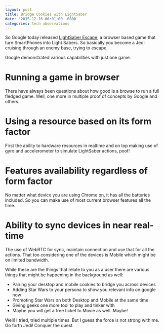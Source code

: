 ```yaml
---
layout: post
title: Bridge Cookies with LightSaber
date: '2015-12-16 00:01:00 -0800'
categories: tech observations
---
```


So Google today released [LightSaber Escape](https://lightsaber.withgoogle.com/), a browser based game that turn SmartPhones into Light Sabers. So basically you become a Jedi cruising through an enemy base, trying to escape.

Google demonstrated various capabilities with just one game.

# Running a game in browser
There have always been questions about how good is a browse to run a full fledged game. Well, one more in multiple proof of concepts by Google and others.

# Using a resource based on its form factor
First the ability to hardware resources in realtime and on top making use of gyro and accelerometer to simulate LightSaber actions, poof!

# Features availability regardless of form factor
No matter what device you are using Chrome on, it has all the batteries included. So you can make use of most current browser features all the time.

# Ability to sync devices in near real-time
The use of WebRTC for sync, maintain connection and use that for all the actions. That too considering one of the devices is Mobile which might be on limited bandwidth.

While these are the things that relate to you as a user there are various things that might be happening in the background as well:  

- Pairing your desktop and mobile cookies to bridge you across devices  
- Adding Star Wars to your persona to show you relevant info on google now  
- Promoting Star Wars on both Desktop and Mobile at the same time  
- Giving geeks one more tool to play and tinker with  
- Maybe you will get a free ticket to Movie as well. Maybe!  

Well! I tried, tried multiple times. But I guess the force is not strong with me. Go forth Jedi! Conquer the quest.

